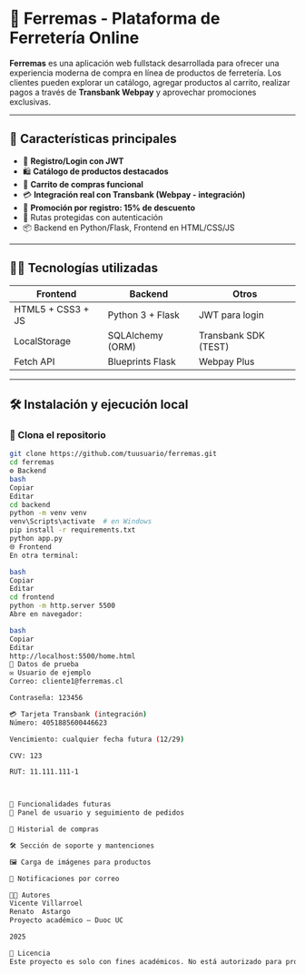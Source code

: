 # 🛒 Ferremas - Plataforma de Ferretería Online

**Ferremas** es una aplicación web fullstack desarrollada para ofrecer una experiencia moderna de compra en línea de productos de ferretería. Los clientes pueden explorar un catálogo, agregar productos al carrito, realizar pagos a través de **Transbank Webpay** y aprovechar promociones exclusivas.

---

## 🚀 Características principales

- 🧾 **Registro/Login con JWT**
- 🛍️ **Catálogo de productos destacados**
- 🛒 **Carrito de compras funcional**
- 💳 **Integración real con Transbank (Webpay - integración)**
- 🎁 **Promoción por registro: 15% de descuento**
- 🔐 Rutas protegidas con autenticación
- 📦 Backend en Python/Flask, Frontend en HTML/CSS/JS

---

## 🧑‍💻 Tecnologías utilizadas

| Frontend          | Backend           | Otros                |
|-------------------|-------------------|----------------------|
| HTML5 + CSS3 + JS | Python 3 + Flask  | JWT para login       |
| LocalStorage      | SQLAlchemy (ORM)  | Transbank SDK (TEST) |
| Fetch API         | Blueprints Flask  | Webpay Plus          |

---

## 🛠️ Instalación y ejecución local

### 🔁 Clona el repositorio

```bash
git clone https://github.com/tuusuario/ferremas.git
cd ferremas
⚙️ Backend
bash
Copiar
Editar
cd backend
python -m venv venv
venv\Scripts\activate  # en Windows
pip install -r requirements.txt
python app.py
🌐 Frontend
En otra terminal:

bash
Copiar
Editar
cd frontend
python -m http.server 5500
Abre en navegador:

bash
Copiar
Editar
http://localhost:5500/home.html
🔐 Datos de prueba
✉️ Usuario de ejemplo
Correo: cliente1@ferremas.cl

Contraseña: 123456

💳 Tarjeta Transbank (integración)
Número: 4051885600446623

Vencimiento: cualquier fecha futura (12/29)

CVV: 123

RUT: 11.111.111-1



🎉 Funcionalidades futuras
🧑 Panel de usuario y seguimiento de pedidos

📄 Historial de compras

🛠️ Sección de soporte y mantenciones

🖼️ Carga de imágenes para productos

📧 Notificaciones por correo

👨‍💻 Autores
Vicente Villarroel
Renato  Astargo
Proyecto académico — Duoc UC

2025

📝 Licencia
Este proyecto es solo con fines académicos. No está autorizado para producción real sin autorización de Transbank y un código de comercio válido.
